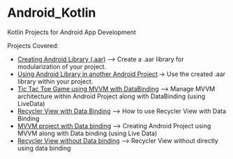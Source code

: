 # Android_Kotlin
Kotlin Projects for Android App Development

Projects Covered:
- [Creating Android Library (.aar)](https://github.com/pranmar93/Android_Kotlin/tree/master/KotlinLibrary) --> Create a .aar library for modularization of your project.
- [Using Android Library in another Android Project](https://github.com/pranmar93/Android_Kotlin/tree/master/UseKotlinLibrary)  -> Use the created .aar library within your project.
- [Tic Tac Toe Game using MVVM with DataBinding](https://github.com/pranmar93/Android_Kotlin/tree/master/TicTacToe) --> Manage MVVM architecture within Android Project along with DataBinding (using LiveData)
- [Recycler View with Data Binding](https://github.com/pranmar93/Android_Kotlin/tree/master/RecyclerView%20Databinding) --> How to use Recycler View with Data Binding
- [MVVM project with Data binding](https://github.com/pranmar93/Android_Kotlin/tree/master/MVVM%20Databinding) --> Creating Android Project using MVVM along with Data binding (using Live Data)
- [Recycler View without Data binding](https://github.com/pranmar93/Android_Kotlin/tree/master/RV_without_Binding) --> Recycler View without directly using data binding 
